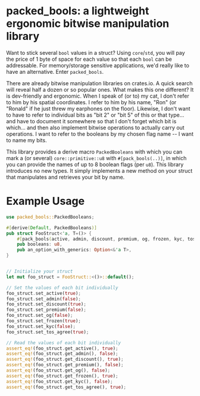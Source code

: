 # packed_bools: a lightweight ergonomic bitwise manipulation library

Want to stick several `bool` values in a struct? Using `core`/`std`, you will pay the price of 1 byte of space for each value so that each `bool` can be addressable. For memory/storage sensitive applications, we'd really like to have an alternative. Enter `packed_bools`.

There are already bitwise manipulation libraries on crates.io. A quick search will reveal half a dozen or so popular ones. What makes this one different? It is dev-friendly and ergonomic. When I speak of (or to) my cat, I don't refer to him by his spatial coordinates. I refer to him by his name, "Ron" (or "Ronald" if he just threw my earphones on the floor). Likewise, I don't want to have to refer to individual bits as "bit 2" or "bit 5" of this or that type... and have to document it somewhere so that I don't forget which bit is which... and then also implement bitwise operations to actually carry out operations. I want to refer to the booleans by my chosen flag name -- I want to name my bits.

This library provides a derive macro `PackedBooleans` with which you can mark a (or several) `core::primitive::u8` with `#[pack_bools(..)]`, in which you can provide the names of up to 8 boolean flags (per `u8`). This library introduces no new types. It simply implements a new method on your struct that manipulates and retrieves your bit by name.


# Example Usage
```rust
use packed_bools::PackedBooleans;

#[derive(Default, PackedBooleans)]
pub struct FooStruct<'a, T=()> {
    #[pack_bools(active, admin, discount, premium, og, frozen, kyc, tos_agree)]
    pub booleans: u8,
    pub an_option_with_generics: Option<&'a T>,
}


// Initialize your struct
let mut foo_struct = FooStruct::<()>::default();

// Set the values of each bit individually
foo_struct.set_active(true);
foo_struct.set_admin(false);
foo_struct.set_discount(true);
foo_struct.set_premium(false);
foo_struct.set_og(false);
foo_struct.set_frozen(true);
foo_struct.set_kyc(false);
foo_struct.set_tos_agree(true);

// Read the values of each bit individually
assert_eq!(foo_struct.get_active(), true);
assert_eq!(foo_struct.get_admin(), false);
assert_eq!(foo_struct.get_discount(), true);
assert_eq!(foo_struct.get_premium(), false);
assert_eq!(foo_struct.get_og(), false);
assert_eq!(foo_struct.get_frozen(), true);
assert_eq!(foo_struct.get_kyc(), false);
assert_eq!(foo_struct.get_tos_agree(), true);
```